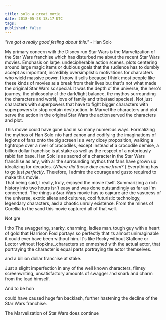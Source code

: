 ```yaml
---

title: solo a great movie
date: 2018-05-28 18:17 UTC
tags: 
published: false
---
```

*"Ive got a really good feeling about this."*  - Han Solo

My primary concern with the Disney run Star Wars is the Marvelization of the Star Wars franchise which has disturbed me about the recent Star Wars movies. Emphasis on large, undecipherable action scenes,  plots centering around large magic items or dubious goals that the audience has to dumbly accept as important,  incredibly oversimplistic motivations for characters who wield massive power. I know it sells because I think most people like these kinds of  movies as a break from their lives but that's not what made the original Star Wars so special.  It was the depth of the universe, the hero's journey, the philosophy of the dark/light balance, the mythos surrounding the characters and world, love of family and tribe(and species). Not just characters with superpowers that have to fight bigger characters with superpowers to stop certain destruction. In Marvel the characters and plot serve the action in the original Star Wars the action served the characters and plot.

  This movie could have gone bad in so many numerous ways.  Formalizing the mythos of Han Solo into hard canon and codifying the imaginations of legions of fans onto the big screen is a very dicey proposition, walking a tightrope over a river of crocodiles, except instead of a crocodile demise, a billion dollar franchise is at stake as well as the respect of a notoriously rabid fan base.
  Han Solo is as sacred of a character in the Star Wars franchise as any,  with all the surrounding mythos that fans have grown up idealizing for decades. (*Where did those dice come from?* )  Everything has to go just *perfectly*. Therefore, I admire the courage and gusto required to make this movie.  
  That being said, I really, truly, enjoyed the movie itself. Summarizing a rich history into two hours isn't easy and was done outstandingly as far as I'm concerned.  The things a Star Wars movie has to capture are the vastness of the universe, exotic aliens and cultures, cool futuristic technology, legendary characters, and a chaotic unruly existence. From the mines of Corellia to the sand  this movie captured all of that well. 
  
  
  
  
  
  
  
  Not gre
  
  
  
  I tho
  The swaggering, snarky, charming, ladies man, tough guy with a heart of gold that Harrison Ford portays so perfectly that its almost unimaginable it could ever have been without him. It's like Rocky without Stallone or Lector without Hopkins...characters so enmeshed with the actual actor, that portraying the character is equal parts portraying the actor themselves.
  
  
  
  and a billion dollar franchise at stake.
  
  Just a slight imperfection in any of the well known characters, flimsy screenwriting,  unsatisfactory amounts of swagger and snark  and charm from the lead himself.
  
  And to be hon

 could have caused huge fan backlash, further hastening the decline of the Star Wars franchise. 


The Marvelization of Star Wars does continue 



